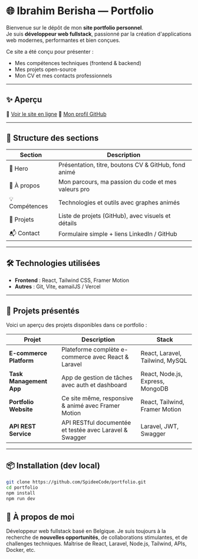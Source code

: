 # 🌐 Ibrahim Berisha — Portfolio

Bienvenue sur le dépôt de mon **site portfolio personnel**.  
Je suis **développeur web fullstack**, passionné par la création d'applications web modernes, performantes et bien conçues.

Ce site a été conçu pour présenter :
- Mes compétences techniques (frontend & backend)
- Mes projets open-source
- Mon CV et mes contacts professionnels

---

## ✨ Aperçu

🔗 [Voir le site en ligne](https://portfolio-six-kappa-97.vercel.app/) 
🐙 [Mon profil GitHub](https://github.com/SpideeCode)

---

## 📁 Structure des sections

| Section       | Description |
|--------------|-------------|
| 🎯 Hero       | Présentation, titre, boutons CV & GitHub, fond animé |
| 👤 À propos   | Mon parcours, ma passion du code et mes valeurs pro |
| 💡 Compétences | Technologies et outils avec graphes animés |
| 🚀 Projets    | Liste de projets (GitHub), avec visuels et détails |
| 📬 Contact    | Formulaire simple + liens LinkedIn / GitHub |

---

## 🛠️ Technologies utilisées

- **Frontend** : React, Tailwind CSS, Framer Motion
- **Autres** : Git, Vite, eamailJS / Vercel

---

## 📸 Projets présentés

Voici un aperçu des projets disponibles dans ce portfolio :

| Projet | Description | Stack |
|--------|-------------|-------|
| **E-commerce Platform** | Plateforme complète e-commerce avec React & Laravel | React, Laravel, Tailwind, MySQL |
| **Task Management App** | App de gestion de tâches avec auth et dashboard | React, Node.js, Express, MongoDB |
| **Portfolio Website** | Ce site même, responsive & animé avec Framer Motion | React, Tailwind, Framer Motion |
| **API REST Service** | API RESTful documentée et testée avec Laravel & Swagger | Laravel, JWT, Swagger |

---

## 📦 Installation (dev local)

```bash
git clone https://github.com/SpideeCode/portfolio.git
cd portfolio
npm install
npm run dev
````

## 🧠 À propos de moi

Développeur web fullstack basé en Belgique.
Je suis toujours à la recherche de **nouvelles opportunités**, de collaborations stimulantes, et de challenges techniques.
Maîtrise de React, Laravel, Node.js, Tailwind, APIs, Docker, etc.
